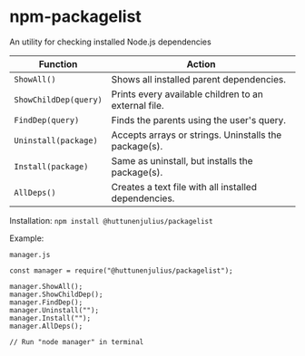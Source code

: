 # npm-packagelist
An utility for checking installed Node.js dependencies

Function | Action
------------ | -------------
`ShowAll()` | Shows all installed parent dependencies.
`ShowChildDep(query)` | Prints every available children to an external file.
`FindDep(query)` | Finds the parents using the user's query.
`Uninstall(package)` | Accepts arrays or strings. Uninstalls the package(s).
`Install(package)` | Same as uninstall, but installs the package(s).
`AllDeps()` | Creates a text file with all installed dependencies.

Installation: `npm install @huttunenjulius/packagelist`

Example:

```
manager.js

const manager = require("@huttunenjulius/packagelist");

manager.ShowAll(); 
manager.ShowChildDep();
manager.FindDep();
manager.Uninstall("");
manager.Install("");
manager.AllDeps();

// Run "node manager" in terminal
```


